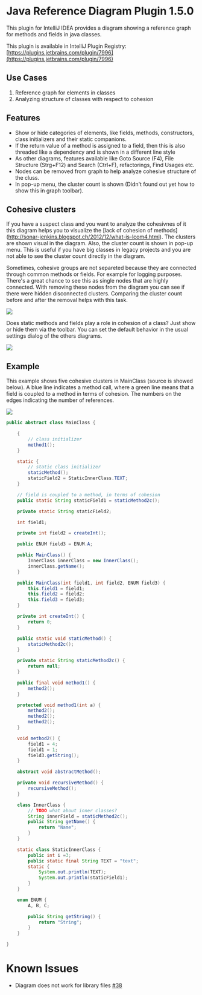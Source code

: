 # Java Reference Diagram Plugin 1.5.0

This plugin for IntelliJ IDEA provides a diagram showing a reference graph for methods and fields in java classes.

This plugin is available in IntelliJ Plugin Registry: [https://plugins.jetbrains.com/plugin/7996](https://plugins.jetbrains.com/plugin/7996)

## Use Cases
1. Reference graph for elements in classes
2. Analyzing structure of classes with respect to cohesion

## Features
- Show or hide categories of elements, like fields, methods, constructors, class initializers and their static companions.
- If the return value of a method is assigned to a field, then this is also threaded like a dependency and is shown in a different line style
- As other diagrams, features available like Goto Source (F4), File Structure (Strg+F12) and Search (Ctrl+F), refactorings, Find Usages etc.
- Nodes can be removed from graph to help analyze cohesive structure of the cluss.  
- In pop-up menu, the cluster count is shown (Didn't found out yet how to show this in graph toolbar). 

## Cohesive clusters
If you have a suspect class and you want to analyze the cohesivnes of it this diagram helps you to visualize the [lack of cohesion of methods]
(http://sonar-jenkins.blogspot.ch/2012/12/what-is-lcom4.html). The clusters are shown visual in the diagram. Also, the cluster count is shown
in pop-up menu. This is useful if you have big classes in legacy projects and you are not able to see the cluster count directly in the
diagram.

Sometimes, cohesive groups are not separeted because they are connected through common methods or fields. For example for logging purposes.
There's a great chance to see this as single nodes that are highly connected. With removing these nodes from the diagram you can see if there
were hidden disconnected clusters. Comparing the cluster count before and after the removal helps with this task.

![](https://raw.githubusercontent.com/stefku/intellij-reference-diagram/develop/doc/Example_show_cluster_count.png)
   
Does static methods and fields play a role in cohesion of a class? Just show or hide them via the toolbar. You can set the default behavior
in the usual settings dialog of the others diagrams.

![](https://raw.githubusercontent.com/stefku/intellij-reference-diagram/develop/doc/settings_default_categories.png)

## Example

This example shows five cohesive clusters in MainClass (source is showed below). 
A blue line indicates a method call, where a green line means that a field is coupled to a method in terms of cohesion.
The numbers on the edges indicating the number of references.

![](https://raw.githubusercontent.com/stefku/intellij-reference-diagram/develop/doc/ExampleDiagram_ch.docksnet.app.MainClass.png)

```java
public abstract class MainClass {

    {
        // class initializer
        method1();
    }

    static {
        // static class initializer
        staticMethod();
        staticField2 = StaticInnerClass.TEXT;
    }

    // field is coupled to a method, in terms of cohesion
    public static String staticField1 = staticMethod2c();

    private static String staticField2;

    int field1;

    private int field2 = createInt();

    public ENUM field3 = ENUM.A;

    public MainClass() {
        InnerClass innerClass = new InnerClass();
        innerClass.getName();
    }

    public MainClass(int field1, int field2, ENUM field3) {
        this.field1 = field1;
        this.field2 = field2;
        this.field3 = field3;
    }

    private int createInt() {
        return 0;
    }

    public static void staticMethod() {
        staticMethod2c();
    }

    private static String staticMethod2c() {
        return null;
    }

    public final void method1() {
        method2();
    }

    protected void method1(int a) {
        method2();
        method2();
        method2();
    }

    void method2() {
        field1 = 4;
        field1 = 1;
        field3.getString();
    }

    abstract void abstractMethod();

    private void recursiveMethod() {
        recursiveMethod();
    }

    class InnerClass {
        // TODO what about inner classes?
        String innerField = staticMethod2c();
        public String getName() {
            return "Name";
        }
    }

    static class StaticInnerClass {
        public int i =3;
        public static final String TEXT = "text";
        static {
            System.out.println(TEXT);
            System.out.println(staticField1);
        }
    }

    enum ENUM {
        A, B, C;

        public String getString() {
            return "String";
        }
    }

}
```
# Known Issues
- Diagram does not work for library files [#38](https://github.com/Stefku/intellij-reference-diagram/issues/38)
